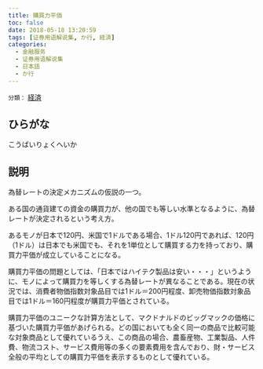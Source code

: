 ```yaml
---
title: 購買力平価
toc: false
date: 2018-05-18 13:20:59
tags: [证券用语解说集, か行, 経済]
categories:
  - 金融服务
  - 证券用语解说集
  - 日本語
  - か行
---
```


`分類：` [経済](/tags/経済/)

## ひらがな

こうばいりょくへいか

## 説明

為替レートの決定メカニズムの仮説の一つ。

ある国の通貨建ての資金の購買力が、他の国でも等しい水準となるように、為替レートが決定されるという考え方。

あるモノが日本で120円、米国で1ドルである場合、1ドル120円であれば、120円（1ドル）は日本でも米国でも、それを1単位として購買する力を持っており、購買力平価が成立していることになる。

購買力平価の問題としては、「日本ではハイテク製品は安い・・・」というように、モノによって購買力を等しくする為替レートが異なることである。現在の状況では、消費者物価指数対象品目では1ドル＝200円程度、卸売物価指数対象品目では1ドル＝160円程度が購買力平価とされている。

購買力平価のユニークな計算方法として、マクドナルドのビッグマックの価格に基づいた購買力平価があげられる。どの国においても全く同一の商品で比較可能な対象商品として優れているうえ、この商品の場合、農畜産物、工業製品、人件費、物流コスト、サービス費用等の多くの要素費用を含んでおり、財・サービス全般の平均としての購買力平価を表示するものとして優れている。
